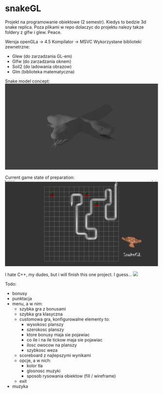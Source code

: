 # snakeGL
Projekt na programowanie obiektowe (2 semestr).
Kiedys to bedzie 3d snake replica.
Poza plikami w repo dolaczyc do projektu nalezy takze foldery z glfw i glew.
Peace.

Wersja openGLa -> 4.5
Kompilator -> MSVC
Wykorzystane biblioteki zewnetrzne:
- Glew (do zarzadzania GL-em)
- Glfw (do zarzadzania oknem)
- Soil2 (do ladowania obrazow)
- Glm (biblioteka matematyczna)

Snake model concept:
![](snookConcept.png)

Current game state of preparation:
![](currentGameState.png)

I hate C++, my dudes, but i will finish this one project. I guess...
![](https://i.kym-cdn.com/entries/icons/original/000/028/021/work.jpg)

Todo:
- bonusy
- punktacja
- menu, a w nim:
  - szybka gra z bonusami
  - szybka gra klasyczna
  - customowa gra, konfigurowalne elementy to:
    - wysokosc planszy
    - szerokosc planszy
    - ktore bonusy maja sie pojawiac
    - co ile i na ile tickow maja sie pojawiac
    - ilosc owocow na planszy
    - szybkosc weza
  - scoreboard z najlepszymi wynikami
  - opcje, a w nich:
    - kolor tla
    - glosnosc muzyki
    - sposob rysowania obiektow (fill / wireframe)
  - exit
- muzyka
